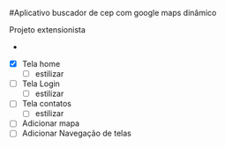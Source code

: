#Aplicativo buscador de cep com google maps dinâmico

Projeto extensionista 

-

- [x] Tela home
    - [ ] estilizar
- [ ] Tela Login
    - [ ] estilizar
- [ ] Tela contatos
    - [ ] estilizar
- [ ] Adicionar mapa
- [ ] Adicionar Navegação de telas
